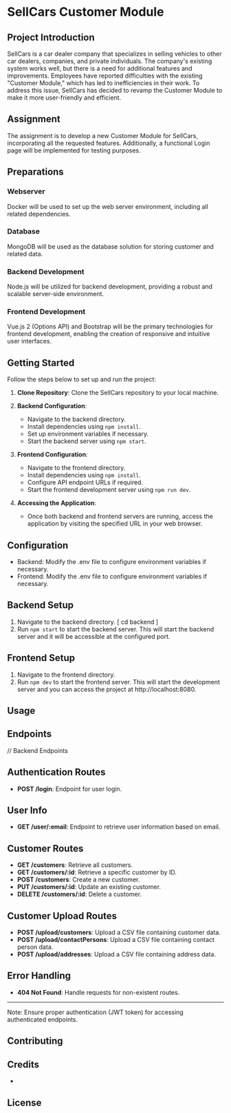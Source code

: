 # SellCars Customer Module

## Project Introduction
SellCars is a car dealer company that specializes in selling vehicles to other car dealers, companies, and private individuals. The company's existing system works well, but there is a need for additional features and improvements. Employees have reported difficulties with the existing "Customer Module," which has led to inefficiencies in their work. To address this issue, SellCars has decided to revamp the Customer Module to make it more user-friendly and efficient.

## Assignment
The assignment is to develop a new Customer Module for SellCars, incorporating all the requested features. Additionally, a functional Login page will be implemented for testing purposes.

## Preparations
### Webserver
Docker will be used to set up the web server environment, including all related dependencies.

### Database
MongoDB will be used as the database solution for storing customer and related data.

### Backend Development
Node.js will be utilized for backend development, providing a robust and scalable server-side environment.

### Frontend Development
Vue.js 2 (Options API) and Bootstrap will be the primary technologies for frontend development, enabling the creation of responsive and intuitive user interfaces.

## Getting Started
Follow the steps below to set up and run the project:

1. **Clone Repository**: Clone the SellCars repository to your local machine.

2. **Backend Configuration**:
   - Navigate to the backend directory.
   - Install dependencies using `npm install`.
   - Set up environment variables if necessary.
   - Start the backend server using `npm start`.

3. **Frontend Configuration**:
   - Navigate to the frontend directory.
   - Install dependencies using `npm install`.
   - Configure API endpoint URLs if required.
   - Start the frontend development server using `npm run dev`.

4. **Accessing the Application**:
   - Once both backend and frontend servers are running, access the application by visiting the specified URL in your web browser.

## Configuration
- Backend: Modify the .env file to configure environment variables if necessary.
- Frontend: Modify the .env file to configure environment variables if necessary.

## Backend Setup
1. Navigate to the backend directory. [ cd backend ]
2. Run `npm start` to start the backend server. 
   This will start the backend server and it will be accessible at the configured port.

## Frontend Setup
1. Navigate to the frontend directory.
2. Run `npm dev` to start the frontend server.
   This will start the development server and you can access the project at http://localhost:8080.

## Usage


## Endpoints
// Backend Endpoints

## Authentication Routes
- **POST /login**: Endpoint for user login.

## User Info
- **GET /user/:email**: Endpoint to retrieve user information based on email.

## Customer Routes
- **GET /customers**: Retrieve all customers.
- **GET /customers/:id**: Retrieve a specific customer by ID.
- **POST /customers**: Create a new customer.
- **PUT /customers/:id**: Update an existing customer.
- **DELETE /customers/:id**: Delete a customer.

## Customer Upload Routes
- **POST /upload/customers**: Upload a CSV file containing customer data.
- **POST /upload/contactPersons**: Upload a CSV file containing contact person data.
- **POST /upload/addresses**: Upload a CSV file containing address data.

## Error Handling
- **404 Not Found**: Handle requests for non-existent routes.

---
Note: Ensure proper authentication (JWT token) for accessing authenticated endpoints.

## Contributing


## Credits
- 

## License
